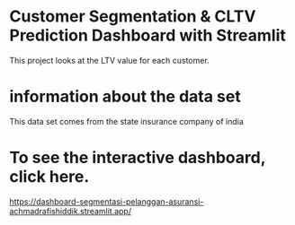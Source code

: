 # Customer Segmentation & CLTV Prediction Dashboard with Streamlit
This project looks at the LTV value for each customer.

# information about the data set
This data set comes from the state insurance company of india

# To see the interactive dashboard, click here.
https://dashboard-segmentasi-pelanggan-asuransi-achmadrafishiddik.streamlit.app/

